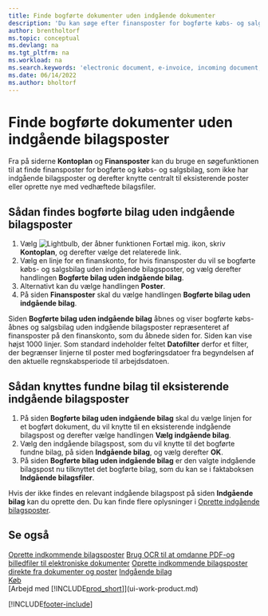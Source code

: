 ```yaml
---
title: Finde bogførte dokumenter uden indgående dokumenter
description: 'Du kan søge efter finansposter for bogførte købs- og salgsdokumenter, der ikke har indgående elektroniske dokumenter, f.eks. importerede fakturaer.'
author: brentholtorf
ms.topic: conceptual
ms.devlang: na
ms.tgt_pltfrm: na
ms.workload: na
ms.search.keywords: 'electronic document, e-invoice, incoming document, OCR, ecommerce, document exchange, import invoice'
ms.date: 06/14/2022
ms.author: bholtorf
---
```

# Finde bogførte dokumenter uden indgående bilagsposter

Fra på siderne **Kontoplan** og **Finansposter** kan du bruge en søgefunktionen til at finde finansposter for bogførte og købs- og salgsbilag, som ikke har indgående bilagsposter og derefter knytte centralt til eksisterende poster eller oprette nye med vedhæftede bilagsfiler.

## Sådan findes bogførte bilag uden indgående bilagsposter

1. Vælg ![Lightbulb, der åbner funktionen Fortæl mig.](media/ui-search/search_small.png "Fortæl mig, hvad du vil foretage dig") ikon, skriv **Kontoplan**, og derefter vælge det relaterede link.
2. Vælg en linje for en finanskonto, for hvis finansposter du vil se bogførte købs- og salgsbilag uden indgående bilagsposter, og vælg derefter handlingen **Bogførte bilag uden indgående bilag**.
3. Alternativt kan du vælge handlingen **Poster**.
4. På siden **Finansposter** skal du vælge handlingen **Bogførte bilag uden indgående bilag**.

Siden **Bogførte bilag uden indgående bilag** åbnes og viser bogførte købs- åbnes og salgsbilag uden indgående bilagsposter repræsenteret af finansposter på den finanskonto, som du åbnede siden for. Siden kan vise højst 1000 linjer. Som standard indeholder feltet **Datofilter** derfor et filter, der begrænser linjerne til poster med bogføringsdatoer fra begyndelsen af den aktuelle regnskabsperiode til arbejdsdatoen.

## Sådan knyttes fundne bilag til eksisterende indgående bilagsposter

1. På siden **Bogførte bilag uden indgående bilag** skal du vælge linjen for et bogført dokument, du vil knytte til en eksisterende indgående bilagspost og derefter vælge handlingen **Vælg indgående bilag**.
2. Vælg den indgående bilagspost, som du vil knytte til det bogførte fundne bilag, på siden **Indgående bilag**, og vælg derefter **OK**.
3. På siden **Bogførte bilag uden indgående bilag** er den valgte indgående bilagspost nu tilknyttet det bogførte bilag, som du kan se i faktaboksen **Indgående bilagsfiler**.

Hvis der ikke findes en relevant indgående bilagspost på siden **Indgående bilag** kan du oprette den. Du kan finde flere oplysninger i [Oprette indgående bilagsposter](across-how-create-income-document-records.md).

## Se også

[Oprette indkommende bilagsposter](across-how-create-income-document-records.md)
[Brug OCR til at omdanne PDF-og billedfiler til elektroniske dokumenter](across-how-use-ocr-pdf-images-files.md)
[Oprette indkommende bilagsposter direkte fra dokumenter og poster](across-how-connect-disconnect-income-document-records.md)
[Indgående bilag](across-income-documents.md)  
[Køb](purchasing-manage-purchasing.md)  
[Arbejd med [!INCLUDE[prod_short](includes/prod_short.md)]](ui-work-product.md)


[!INCLUDE[footer-include](includes/footer-banner.md)]
